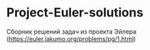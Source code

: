 # Project-Euler-solutions
Сборник решений задач из проекта Эйлера (https://euler.jakumo.org/problems/pg/1.html)
